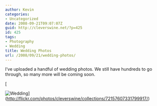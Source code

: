 ```yaml
---
author: Kevin
categories:
- Uncategorized
date: 2008-09-21T09:07:07Z
guid: http://cleverswine.net/?p=425
id: 425
tags:
- Photography
- Wedding
title: Wedding Photos
url: /2008/09/21/wedding-photos/
---
```


I&#8217;ve uploaded a handful of wedding photos. We still have hundreds to go through, so many more will be coming soon.
  
[
  
<img src="https://i2.wp.com/farm4.static.flickr.com/3199/cols/72157607331799917_2d5a7d9c1a_l.jpg?w=840" alt="Wedding" data-recalc-dims="1" />](http://flickr.com/photos/cleverswine/collections/72157607331799917/)